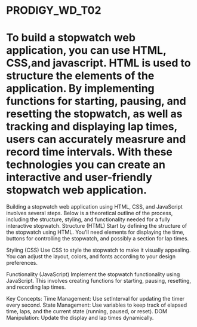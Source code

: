 # PRODIGY_WD_T02

# To build a stopwatch web application, you can use HTML, CSS,and javascript. HTML is used to structure the elements of the application. By implementing functions for starting, pausing, and resetting the stopwatch, as well as tracking and displaying lap times, users can accurately measrure and record time intervals. With these technologies you can create an interactive and user-friendly stopwatch web application.

Building a stopwatch web application using HTML, CSS, and JavaScript involves several steps. Below is a theoretical outline of the process, including the structure, styling, and functionality needed for a fully interactive stopwatch.
Structure (HTML) Start by defining the structure of the stopwatch using HTML. You'll need elements for displaying the time, buttons for controlling the stopwatch, and possibly a section for lap times.

Styling (CSS) Use CSS to style the stopwatch to make it visually appealing. You can adjust the layout, colors, and fonts according to your design preferences.

Functionality (JavaScript) Implement the stopwatch functionality using JavaScript. This involves creating functions for starting, pausing, resetting, and recording lap times.

Key Concepts: Time Management: Use setInterval for updating the timer every second. State Management: Use variables to keep track of elapsed time, laps, and the current state (running, paused, or reset). DOM Manipulation: Update the display and lap times dynamically.
